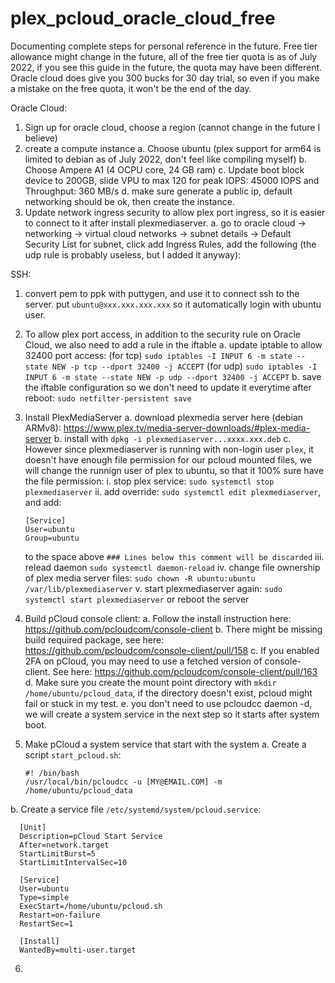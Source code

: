 # plex_pcloud_oracle_cloud_free

Documenting complete steps for personal reference in the future. Free tier allowance might change in the future, all of the free tier quota is as of July 2022, if you see this guide in the future, the quota may have been different. Oracle cloud does give you 300 bucks for 30 day trial, so even if you make a mistake on the free quota, it won't be the end of the day.

Oracle Cloud:

1. Sign up for oracle cloud, choose a region (cannot change in the future I believe)
2. create a compute instance
  a. Choose ubuntu (plex support for arm64 is limited to debian as of July 2022, don't feel like compiling myself)
  b. Choose Ampere A1 (4 OCPU core, 24 GB ram)
  c. Update boot block device to 200GB, slide VPU to max 120 for peak IOPS: 45000 IOPS and Throughput: 360 MB/s
  d. make sure generate a public ip, default networking should be ok, then create the instance.
4. Update network ingress security to allow plex port ingress, so it is easier to connect to it after install plexmediaserver.
  a. go to oracle cloud -> networking -> virtual cloud networks -> subnet details -> Default Security List for subnet, click add Ingress Rules, add the following (the udp rule is probably useless, but I added it anyway):
  
SSH:

1. convert pem to ppk with puttygen, and use it to connect ssh to the server. put `ubuntu@xxx.xxx.xxx.xxx` so it automatically login with ubuntu user.

2. To allow plex port access, in addition to the security rule on Oracle Cloud, we also need to add a rule in the iftable
  a. update iptable to allow 32400 port access: (for tcp) `sudo iptables -I INPUT 6 -m state --state NEW -p tcp --dport 32400 -j ACCEPT` (for udp) `sudo iptables -I INPUT 6 -m state --state NEW -p udp --dport 32400 -j ACCEPT`
  b. save the iftable configuration so we don't need to update it everytime after reboot: `sudo netfilter-persistent save`
  
3. Install PlexMediaServer
  a. download plexmedia server here (debian ARMv8): https://www.plex.tv/media-server-downloads/#plex-media-server
  b. install with `dpkg -i plexmediaserver...xxxx.xxx.deb`
  c. However since plexmediaserver is running with non-login user `plex`, it doesn't have enough file permission for our pcloud mounted files, we will change the runnign user of plex to ubuntu, so that it 100% sure have the file permission:
    i. stop plex service: `sudo systemctl stop plexmediaserver`
    ii. add override: `sudo systemctl edit plexmediaserver`, and  add:
      ```
      [Service]
      User=ubuntu
      Group=ubuntu
      ```
      to the space above `### Lines below this comment will be discarded`
    iii. relead daemon `sudo systemctl daemon-reload`
    iv. change file ownership of plex media server files: `sudo chown -R ubuntu:ubuntu /var/lib/plexmediaserver`
    v. start plexmediaserver again: `sudo systemctl start plexmediaserver` or reboot the server
 
4. Build pCloud console client:
  a. Follow the install instruction here: https://github.com/pcloudcom/console-client
  b. There might be missing build required package, see here: https://github.com/pcloudcom/console-client/pull/158
  c. If you enabled 2FA on pCloud, you may need to use a fetched version of console-client. See here: https://github.com/pcloudcom/console-client/pull/163
  d. Make sure you create the mount point directory with `mkdir /home/ubuntu/pcloud_data`, if the directory doesn't exist, pcloud might fail or stuck in my test.
  e. you don't need to use pcloudcc daemon -d, we will create a system service in the next step so it starts after system boot.
  
5. Make pCloud a system service that start with the system
  a. Create a script `start_pcloud.sh`:
    ```
    #! /bin/bash
    /usr/local/bin/pcloudcc -u [MY@EMAIL.COM] -m /home/ubuntu/pcloud_data
    ```
  b. Create a service file `/etc/systemd/system/pcloud.service`:
  ```
    [Unit]
    Description=pCloud Start Service
    After=network.target
    StartLimitBurst=5
    StartLimitIntervalSec=10

    [Service]
    User=ubuntu
    Type=simple
    ExecStart=/home/ubuntu/pcloud.sh
    Restart=on-failure
    RestartSec=1

    [Install]
    WantedBy=multi-user.target
  ```
6. 
